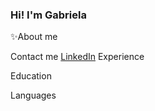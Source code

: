 ### Hi! I'm Gabriela

✨About me

Contact me
<a href="https://www.linkedin.com/in/maria-gabrielamartinez-chacon/">LinkedIn</a>
Experience 

Education 

Languages 


<!--
**gabrielamartinezch/gabrielamartinezch** is a ✨ _special_ ✨ repository because its `README.md` (this file) appears on your GitHub profile.

Here are some ideas to get you started:

- 🔭 I’m currently working on ...
- 🌱 I’m currently learning ...
- 👯 I’m looking to collaborate on ...
- 🤔 I’m looking for help with ...
- 💬 Ask me about ...
- 📫 How to reach me: ...
- 😄 Pronouns: ...
- ⚡ Fun fact: ...
-->
